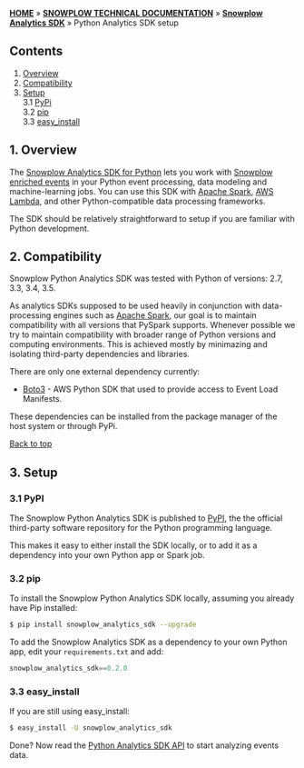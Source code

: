 <a name="top" />

[**HOME**](Home) » [**SNOWPLOW TECHNICAL DOCUMENTATION**](Snowplow-technical-documentation) » [**Snowplow Analytics SDK**](Snowplow-Analytics-SDK) » Python Analytics SDK setup

## Contents

1. [Overview](#overview)  
2. [Compatibility](#compatibility)  
3. [Setup](#setup)  
  3.1 [PyPi](#pypi)  
  3.2 [pip](#pip)  
  3.3 [easy_install](#easy_install)  


<a name="overview" />

## 1. Overview

The [Snowplow Analytics SDK for Python](https://github.com/snowplow/snowplow-python-analytics-sdk) lets you work with [Snowplow enriched events](https://github.com/snowplow/snowplow/wiki/canonical-event-model) in your Python event processing, data modeling and machine-learning jobs. 
You can use this SDK with [Apache Spark][spark], [AWS Lambda](https://aws.amazon.com/lambda/), and other Python-compatible data processing frameworks.

The SDK should be relatively straightforward to setup if you are familiar with Python development.

<a name="compatibility" />

## 2. Compatibility

Snowplow Python Analytics SDK was tested with Python of versions: 2.7, 3.3, 3.4, 3.5.

As analytics SDKs supposed to be used heavily in conjunction with data-processing engines such as [Apache Spark][spark], our goal is to maintain compatibility with all versions that PySpark supports.
Whenever possible we try to maintain compatibility with broader range of Python versions and computing environments.
This is achieved mostly by minimazing and isolating third-party dependencies and libraries.

There are only one external dependency currently:

* [Boto3][boto3] - AWS Python SDK that used to provide access to Event Load Manifests.

These dependencies can be installed from the package manager of the host system or through PyPi.

[Back to top](#top)

<a name="setup" />

## 3. Setup

<a name="pypi" />

### 3.1 PyPI

The Snowplow Python Analytics SDK is published to [PyPI][pypi], the the official third-party software repository for the Python programming language.

This makes it easy to either install the SDK locally, or to add it as a dependency into your own Python app or Spark job.

<a name="pip" />

### 3.2 pip

To install the Snowplow Python Analytics SDK locally, assuming you already have Pip installed:

```bash
$ pip install snowplow_analytics_sdk --upgrade
```

To add the Snowplow Analytics SDK as a dependency to your own Python app, edit your `requirements.txt` and add:

```python
snowplow_analytics_sdk==0.2.0
```

<a name="easy_install" />

### 3.3 easy_install

If you are still using easy_install:

```bash
$ easy_install -U snowplow_analytics_sdk
```

Done? Now read the [Python Analytics SDK API](Python-Analytics-SDK) to start analyzing events data.

[python]: http://www.python.org/
[boto3]: https://aws.amazon.com/sdk-for-python/
[pypi]: https://pypi.python.org/
[spark]: http://spark.apache.org/
